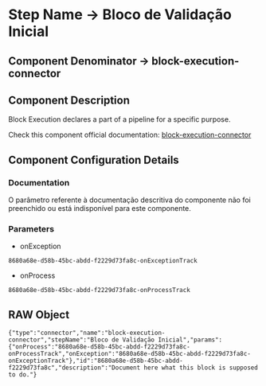# Step Name -> Bloco de Validação Inicial
## Component Denominator -> block-execution-connector

## Component Description

Block Execution declares a part of a pipeline for a specific purpose.

Check this component official documentation: [block-execution-connector](https://docs.digibee.com/documentation/components/logic/block-execution "Digibee block-execution-connector documentation")

## Component Configuration Details
### Documentation

O parâmetro referente à documentação descritiva do componente não foi preenchido ou está indisponível para este componente.

### Parameters

* onException
```
8680a68e-d58b-45bc-abdd-f2229d73fa8c-onExceptionTrack
```

* onProcess
```
8680a68e-d58b-45bc-abdd-f2229d73fa8c-onProcessTrack
```


## RAW Object

```
{"type":"connector","name":"block-execution-connector","stepName":"Bloco de Validação Inicial","params":{"onProcess":"8680a68e-d58b-45bc-abdd-f2229d73fa8c-onProcessTrack","onException":"8680a68e-d58b-45bc-abdd-f2229d73fa8c-onExceptionTrack"},"id":"8680a68e-d58b-45bc-abdd-f2229d73fa8c","description":"Document here what this block is supposed to do."}
```